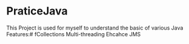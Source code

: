PraticeJava
===========
This Project is used for myself to understand the basic of various Java Features:#
fCollections
Multi-threading
Ehcahce
JMS
